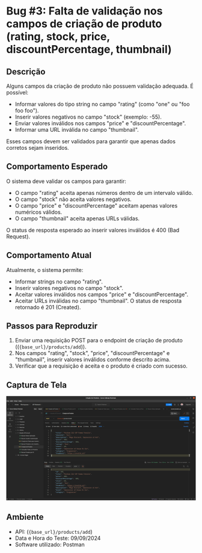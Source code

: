 # Bug #3: Falta de validação nos campos de criação de produto (rating, stock, price, discountPercentage, thumbnail)

## Descrição
Alguns campos da criação de produto não possuem validação adequada. É possível:
- Informar valores do tipo string no campo "rating" (como "one" ou "foo foo foo").
- Inserir valores negativos no campo "stock" (exemplo: -55).
- Enviar valores inválidos nos campos "price" e "discountPercentage".
- Informar uma URL inválida no campo "thumbnail".

Esses campos devem ser validados para garantir que apenas dados corretos sejam inseridos.

## Comportamento Esperado
O sistema deve validar os campos para garantir:
- O campo "rating" aceita apenas números dentro de um intervalo válido.
- O campo "stock" não aceita valores negativos.
- O campo "price" e "discountPercentage" aceitam apenas valores numéricos válidos.
- O campo "thumbnail" aceita apenas URLs válidas.

O status de resposta esperado ao inserir valores inválidos é 400 (Bad Request).

## Comportamento Atual
Atualmente, o sistema permite:
- Informar strings no campo "rating".
- Inserir valores negativos no campo "stock".
- Aceitar valores inválidos nos campos "price" e "discountPercentage".
- Aceitar URLs inválidas no campo "thumbnail".
  O status de resposta retornado é 201 (Created).

## Passos para Reproduzir
1. Enviar uma requisição POST para o endpoint de criação de produto ((`{base_url}/products/add`)).
2. Nos campos "rating", "stock", "price", "discountPercentage" e "thumbnail", inserir valores inválidos conforme descrito acima.
3. Verificar que a requisição é aceita e o produto é criado com sucesso.

## Captura de Tela
![BUG-03.png](..%2FXX%20-%20pictures%2FBUG-03.png)

## Ambiente
- API: (`{base_url}/products/add`)
- Data e Hora do Teste: 09/09/2024
- Software utilizado: Postman